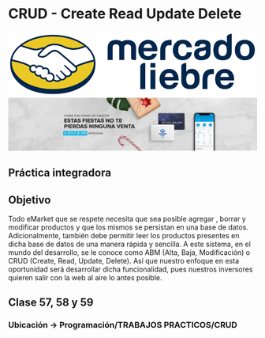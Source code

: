 # CRUD - Create Read Update Delete

![logo](public/images/logo-mercado-liebre.svg)
![banner](public/images/img-home-banner.jpg)

## Práctica integradora
## Objetivo
Todo eMarket que se respete necesita que sea posible agregar , borrar y modificar
productos y que los mismos se persistan en una base de datos. Adicionalmente, también
debe permitir leer los productos presentes en dicha base de datos de una manera rápida
y sencilla.
A este sistema, en el mundo del desarrollo, se le conoce como ABM (Alta, Baja,
Modificación) o CRUD (Create, Read, Update, Delete).
Así que nuestro enfoque en esta oportunidad será desarrollar dicha funcionalidad, pues
nuestros inversores quieren salir con la web al aire lo antes posible.

## Clase 57, 58 y 59

### Ubicación -> Programación/TRABAJOS PRACTICOS/CRUD